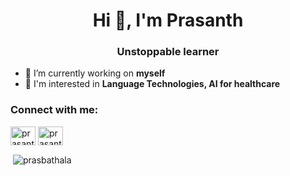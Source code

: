 <!--### Hi there 👋
-->

<!--
**prasbathala/prasbathala** is a ✨ _special_ ✨ repository because its `README.md` (this file) appears on your GitHub profile.

Here are some ideas to get you started:

- 🔭 I’m currently working on ...
- 🌱 I’m currently learning ...
- 👯 I’m looking to collaborate on ...
- 🤔 I’m looking for help with ...
- 💬 Ask me about ...
- 📫 How to reach me: ...
- 😄 Pronouns: ...
- ⚡ Fun fact: ...
-->

<h1 align="center">Hi 👋, I'm Prasanth</h1>
<h3 align="center">Unstoppable learner</h3>

- 🔭 I’m currently working on **myself**
- 💬 I'm interested in **Language Technologies, AI for healthcare**

<h3 align="left">Connect with me:</h3>
<p align="left">
<a href="https://linkedin.com/in/prasanthbathala" target="blank"><img align="center" src="https://cdn.jsdelivr.net/npm/simple-icons@v3/icons/linkedin.svg" alt="prasanthbathala" height="30" width="40" /></a>
<a href="https://www.leetcode.com/prasanth-bathala" target="blank"><img align="center" src="https://raw.githubusercontent.com/rahuldkjain/github-profile-readme-generator/master/src/images/icons/Social/leet-code.svg" alt="prasanth-bathala" height="30" width="40" /></a>
</p>

<p>&nbsp;<img align="center" src="https://github-readme-stats.vercel.app/api?username=prasbathala&include_all_commits=true&count_private=true&show_icons=true&locale=en&theme=dark" alt="prasbathala" /></p>
